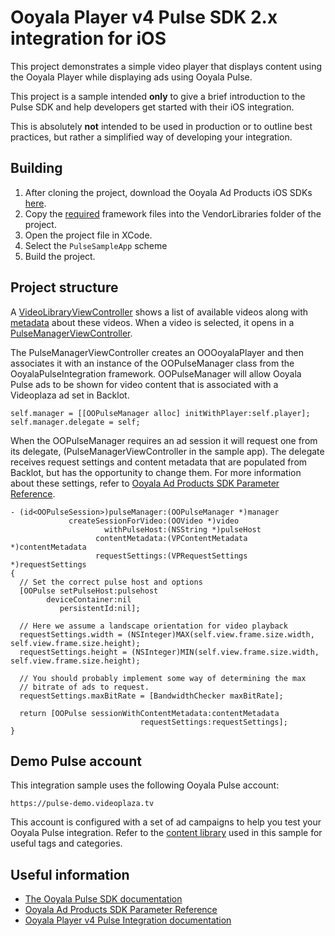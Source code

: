 # Ooyala Player v4 Pulse SDK 2.x integration for iOS

This project demonstrates a simple video player that displays content using the Ooyala Player while displaying
ads using Ooyala Pulse.

This project is a sample intended **only** to give a brief introduction to the Pulse SDK and help developers get started with their iOS integration.

This is absolutely **not** intended to be used in production or to outline best practices, but rather a simplified way of developing your integration.


## Building

1. After cloning the project, download the Ooyala Ad Products iOS SDKs [here](http://support.ooyala.com/resources/mobile-and-client-sdks).
2. Copy the [required](VendorLibraries/README.md) framework files into the VendorLibraries folder of the project.
3. Open the project file in XCode.
4. Select the ```PulseSampleApp``` scheme
5. Build the project.


## Project structure

A [VideoLibraryViewController](PulseSampleApp/Lists/VideoLibraryViewController.m) shows a list of available videos along with [metadata](PulseSampleApp/Lists/VideoItem.h) about these videos. When a video is selected, it opens in a [PulseManagerViewController](PulseSampleApp/Players/PulseManagerViewController.m).

The PulseManagerViewController creates an OOOoyalaPlayer and then associates it with an instance of the OOPulseManager class from the OoyalaPulseIntegration framework. OOPulseManager will allow Ooyala Pulse ads to be shown for video content that is associated with a Videoplaza ad set in Backlot.

```
self.manager = [[OOPulseManager alloc] initWithPlayer:self.player];
self.manager.delegate = self;
```

When the OOPulseManager requires an ad session it will request one from its delegate, (PulseManagerViewController in the sample app). The delegate receives request settings and content metadata that are populated from Backlot, but has the opportunity to change them. For more information about these settings, refer to [Ooyala Ad Products SDK Parameter Reference](http://support.ooyala.com/developers/ad-documentation/oadtech/ad_serving/dg/integration_sdk_parameter.html).

```
- (id<OOPulseSession>)pulseManager:(OOPulseManager *)manager
             createSessionForVideo:(OOVideo *)video
                     withPulseHost:(NSString *)pulseHost
                   contentMetadata:(VPContentMetadata *)contentMetadata
                   requestSettings:(VPRequestSettings *)requestSettings
{
  // Set the correct pulse host and options
  [OOPulse setPulseHost:pulsehost
        deviceContainer:nil
           persistentId:nil];

  // Here we assume a landscape orientation for video playback
  requestSettings.width = (NSInteger)MAX(self.view.frame.size.width, self.view.frame.size.height);
  requestSettings.height = (NSInteger)MIN(self.view.frame.size.width, self.view.frame.size.height);

  // You should probably implement some way of determining the max
  // bitrate of ads to request.
  requestSettings.maxBitRate = [BandwidthChecker maxBitRate];

  return [OOPulse sessionWithContentMetadata:contentMetadata
                             requestSettings:requestSettings];
}
```

## Demo Pulse account

This integration sample uses the following Ooyala Pulse account:
```
https://pulse-demo.videoplaza.tv
```

This account is configured with a set of ad campaigns to help you test your Ooyala Pulse integration. Refer to the [content library](PulseSampleApp/library.json) used in this sample for useful tags and categories.


## Useful information

- [The Ooyala Pulse SDK documentation](http://pulse-sdks.ooyala.com/ios_2/latest/index.html)
- [Ooyala Ad Products SDK Parameter Reference](http://support.ooyala.com/developers/ad-documentation/oadtech/ad_serving/dg/integration_sdk_parameter.html)
- [Ooyala Player v4 Pulse Integration documentation](https://apidocs.ooyala.com/ios_mobilesdk/pulse_integration/html/index.html)

